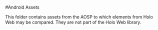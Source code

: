 #Android Assets

This folder contains assets from the AOSP to which elements from Holo Web may be compared.  They are not part of the Holo Web library.